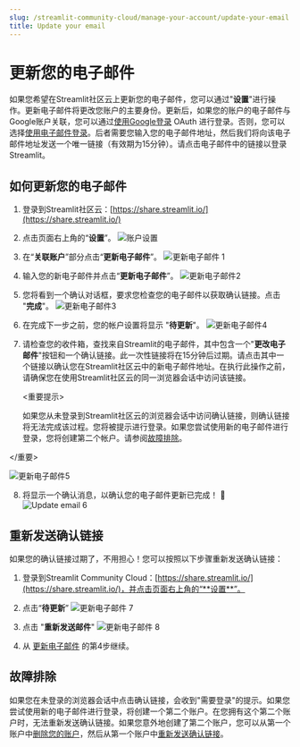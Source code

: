 ```yaml
---
slug: /streamlit-community-cloud/manage-your-account/update-your-email
title: Update your email
---
```


# 更新您的电子邮件

如果您希望在Streamlit社区云上更新您的电子邮件，您可以通过"**设置**"进行操作。更新电子邮件将更改您账户的主要身份。更新后，如果您的账户的电子邮件与Google账户关联，您可以通过[使用Google登录](/streamlit-community-cloud/get-started#sign-in-with-google) OAuth 进行登录。否则，您可以选择[使用电子邮件登录](/streamlit-community-cloud/get-started#sign-in-with-email)。后者需要您输入您的电子邮件地址，然后我们将向该电子邮件地址发送一个唯一链接（有效期为15分钟）。请点击电子邮件中的链接以登录Streamlit。

## 如何更新您的电子邮件

1. 登录到Streamlit社区云：[https://share.streamlit.io/](https://share.streamlit.io/)
2. 点击页面右上角的“**设置**”。
   ![账户设置](/images/streamlit-community-cloud/account-settings-header.png)

3. 在“**关联账户**”部分点击“**更新电子邮件**”。
   ![更新电子邮件 1](/images/streamlit-community-cloud/account-change-email-1.png)

4. 输入您的新电子邮件并点击“**更新电子邮件**”。
   ![更新电子邮件2](/images/streamlit-community-cloud/account-change-email-2.png)

5. 您将看到一个确认对话框，要求您检查您的电子邮件以获取确认链接。点击 "**完成**"。
   ![更新电子邮件3](/images/streamlit-community-cloud/account-change-email-3.png)

6. 在完成下一步之前，您的帐户设置将显示 "**待更新**"。
   ![更新电子邮件4](/images/streamlit-community-cloud/account-change-email-4.png)

7. 请检查您的收件箱，查找来自Streamlit的电子邮件，其中包含一个"**更改电子邮件**"按钮和一个确认链接。此一次性链接将在15分钟后过期。请点击其中一个链接以确认您在Streamlit社区云中的新电子邮件地址。在执行此操作之前，请确保您在使用Streamlit社区云的同一浏览器会话中访问该链接。

   <重要提示>

   如果您从未登录到Streamlit社区云的浏览器会话中访问确认链接，则确认链接将无法完成该过程。您将被提示进行登录。如果您尝试使用新的电子邮件进行登录，您将创建第二个帐户。请参阅[故障排除](#故障排除)。

</重要>

![更新电子邮件5](/images/streamlit-community-cloud/account-change-email-5.png)

8. 将显示一个确认消息，以确认您的电子邮件更新已完成！ 🎈
   ![Update email 6](/images/streamlit-community-cloud/account-change-email-6.png)

## 重新发送确认链接

如果您的确认链接过期了，不用担心！您可以按照以下步骤重新发送确认链接：

1. 登录到Streamlit Community Cloud：[https://share.streamlit.io/](https://share.streamlit.io/)，并点击页面右上角的“**设置**”。
2. 点击“**待更新**”
   ![更新电子邮件 7](/images/streamlit-community-cloud/account-change-email-7.png)

3. 点击 "**重新发送邮件**"
   ![更新电子邮件 8](/images/streamlit-community-cloud/account-change-email-8.png)

4. 从 [更新电子邮件](#how-to-update-your-email) 的第4步继续。

## 故障排除

如果您在未登录的浏览器会话中点击确认链接，会收到"需要登录"的提示。如果您尝试使用新的电子邮件进行登录，将创建一个第二个账户。在您拥有这个第二个账户时，无法重新发送确认链接。如果您意外地创建了第二个账户，您可以从第一个账户中[删除您的账户](/streamlit-community-cloud/manage-your-account/delete-your-account)，然后从第一个账户中[重新发送确认链接](#resend-your-confirmation-link)。